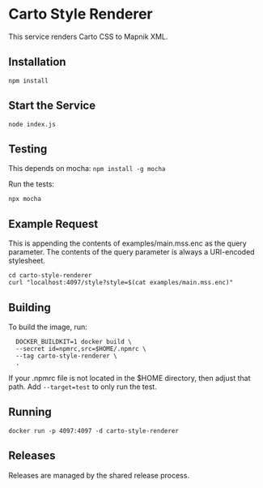 # Carto Style Renderer

This service renders Carto CSS to Mapnik XML.

## Installation

```
npm install
```

## Start the Service

```
node index.js
```

## Testing

This depends on mocha: `npm install -g mocha`

Run the tests:
```
npx mocha
```

## Example Request

This is appending the contents of examples/main.mss.enc as the query parameter. The contents of the query parameter is always a URI-encoded stylesheet.

```
cd carto-style-renderer
curl "localhost:4097/style?style=$(cat examples/main.mss.enc)"
```

## Building

To build the image, run:

```
  DOCKER_BUILDKIT=1 docker build \
  --secret id=npmrc,src=$HOME/.npmrc \
  --tag carto-style-renderer \
  .
```

If your .npmrc file is not located in the $HOME directory, then adjust that path.
Add `--target=test` to only run the test.

## Running

```
docker run -p 4097:4097 -d carto-style-renderer
```

## Releases

Releases are managed by the shared release process.
